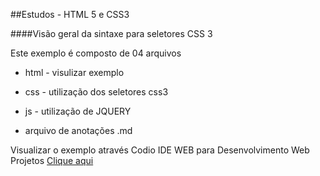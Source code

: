 ##Estudos - HTML 5 e CSS3


####Visão geral da sintaxe para seletores CSS 3

Este exemplo é composto de 04 arquivos

- html - visulizar exemplo</li>

- css - utilização dos seletores css3</li>

- js - utilização de JQUERY</li>

- arquivo de anotações .md</li>



Visualizar o exemplo através Codio IDE WEB para Desenvolvimento Web Projetos
<a href="http://bit.ly/1hZaLx7">Clique aqui</a>
